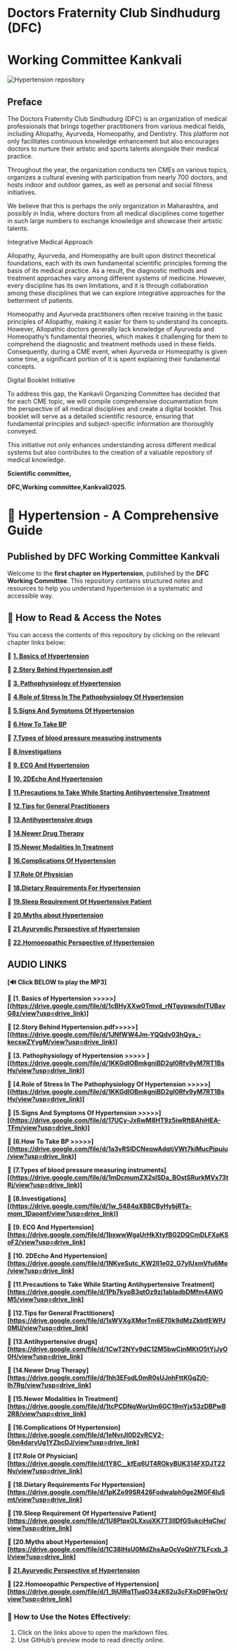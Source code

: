 **<h1>Doctors Fraternity Club Sindhudurg (DFC)</h1>**
**<h1>Working Committee Kankvali</h1>**
![Hypertension repository](https://github.com/user-attachments/assets/2b022541-950e-45f0-bcea-97597f336ac4)

**<h2>Preface</h2>**

The Doctors Fraternity Club Sindhudurg (DFC) is an organization of medical professionals that brings together practitioners from various medical fields, including Allopathy, Ayurveda, Homeopathy, and Dentistry. This platform not only facilitates continuous knowledge enhancement but also encourages doctors to nurture their artistic and sports talents alongside their medical practice.

Throughout the year, the organization conducts ten CMEs on various topics, organizes a cultural evening with participation from nearly 700 doctors, and hosts indoor and outdoor games, as well as personal and social fitness initiatives.

We believe that this is perhaps the only organization in Maharashtra, and possibly in India, where doctors from all medical disciplines come together in such large numbers to exchange knowledge and showcase their artistic talents.

Integrative Medical Approach

Allopathy, Ayurveda, and Homeopathy are built upon distinct theoretical foundations, each with its own fundamental scientific principles forming the basis of its medical practice. As a result, the diagnostic methods and treatment approaches vary among different systems of medicine. However, every discipline has its own limitations, and it is through collaboration among these disciplines that we can explore integrative approaches for the betterment of patients.

Homeopathy and Ayurveda practitioners often receive training in the basic principles of Allopathy, making it easier for them to understand its concepts. However, Allopathic doctors generally lack knowledge of Ayurveda and Homeopathy’s fundamental theories, which makes it challenging for them to comprehend the diagnostic and treatment methods used in these fields. Consequently, during a CME event, when Ayurveda or Homeopathy is given some time, a significant portion of it is spent explaining their fundamental concepts.

Digital Booklet Initiative

To address this gap, the Kankavli Organizing Committee has decided that for each CME topic, we will compile comprehensive documentation from the perspective of all medical disciplines and create a digital booklet. This booklet will serve as a detailed scientific resource, ensuring that fundamental principles and subject-specific information are thoroughly conveyed.

This initiative not only enhances understanding across different medical systems but also contributes to the creation of a valuable repository of medical knowledge.

**Scientific committee,**

**DFC,Working committee,Kankvali2025.**


# 📘 Hypertension - A Comprehensive Guide  
**<h2>Published by DFC Working Committee Kankvali</h2>**  

Welcome to the **first chapter on Hypertension**, published by the **DFC Working Committee**. This repository contains structured notes and resources to help you understand hypertension in a systematic and accessible way.  
  

## 📖 **How to Read & Access the Notes**  
You can access the contents of this repository by clicking on the relevant chapter links below:  

📂  **[1. Basics of Hypertension](https://github.com/knkworkingcommittee/Hypertension_Notes/blob/main/1.%20Basics%20of%20Hypertension.pdf)**

📂 **[2.Story Behind Hypertension.pdf](https://github.com/knkworkingcommittee/Hypertension_Notes/blob/main/2.%20Story%20Behind%20Hypertension.pdf)**

📂 **[3. Pathophysiology of Hypertension](https://github.com/knkworkingcommittee/Hypertension_Notes/blob/main/3.%20Pathophysiology%20of%20Hypertension.pdf)**

📂 **[4.Role of Stress In The Pathophysiology Of Hypertension](https://github.com/knkworkingcommittee/Hypertension_Notes/blob/main/4.%20RoleofStressInThePathophysiologyOfHypertension.pdf)**

📂 **[5.Signs And Symptoms Of Hypertension](https://github.com/knkworkingcommittee/Hypertension_Notes/blob/main/5.%20SignsAndSymptomsOfHyepertension.pdf)**

📂 **[6.How To Take BP](https://github.com/knkworkingcommittee/Hypertension_Notes/blob/main/6.%20HowToTakeBP.pdf)**

📂 **[7.Types of blood pressure measuring instruments](https://github.com/knkworkingcommittee/Hypertension_Notes/blob/main/7.%20Types%20of%20blood%20pressure%20measuring%20instruments.pdf)**

📂 **[8.Investigations](https://github.com/knkworkingcommittee/Hypertension_Notes/blob/main/8.%20Investigations.pdf)**

📂 **[9. ECG And Hypertension](https://github.com/knkworkingcommittee/Hypertension_Notes/blob/main/9.%20ECGAndHypertension.pdf)**

📂 **[10. 2DEcho And Hypertension](https://github.com/knkworkingcommittee/Hypertension_Notes/blob/main/10.%202DEchoAndHypertension.pdf)**

📂 **[11.Precautions to Take While Starting Antihypertensive Treatment](https://github.com/knkworkingcommittee/Hypertension_Notes/blob/main/11.%20Precautions%20to%20Take%20While%20Starting%20Antihypertensive%20Treatment.pdf)**

📂 **[12.Tips for General Practitioners](https://github.com/knkworkingcommittee/Hypertension_Notes/blob/main/12.%20Tips%20for%20General%20Practitioners.pdf)**

📂 **[13.Antihypertensive drugs](https://github.com/knkworkingcommittee/Hypertension_Notes/blob/main/13.%20Antihypertensive%20drugs.pdf)**

📂 **[14.Newer Drug Therapy](https://github.com/knkworkingcommittee/Hypertension_Notes/blob/main/14.%20NewerDrugTherapy.pdf)**

📂 **[15.Newer Modalities In Treatment](https://github.com/knkworkingcommittee/Hypertension_Notes/blob/main/15.%20NewerModalitiesInTreatment.pdf)**

📂 **[16.Complications Of Hypertension](https://github.com/knkworkingcommittee/Hypertension_Notes/blob/main/16.%20ComplecationsOfHypertension.pdf)**

📂 **[17.Role Of Physician](https://github.com/knkworkingcommittee/Hypertension_Notes/blob/main/17.%20RoleOfPhysician.pdf)**

📂 **[18.Dietary Requirements For Hypertension](https://github.com/knkworkingcommittee/Hypertension_Notes/blob/main/18.%20DietaryRequirementsForHypertension.pdf)**

📂 **[19.Sleep Requirement Of Hypertensive Patient](https://github.com/knkworkingcommittee/Hypertension_Notes/blob/main/19.%20SleepRequirementOfHypertensivePatient.pdf)**

📂 **[20.Myths about Hypertension](https://github.com/knkworkingcommittee/Hypertension_Notes/blob/main/20.%20Myths.pdf)**

📂 **[21.Ayurvedic Perspective of Hypertension](https://github.com/knkworkingcommittee/Hypertension_Notes/blob/main/21.%20Ayurvedic%20Perspective%20of%20Hypertension.pdf)**

📂 **[22.Homoeopathic Perspective of Hypertension](https://github.com/knkworkingcommittee/Hypertension_Notes/blob/main/22.%20Homoeopathic%20Perspective%20of%20Hypertension.pdf)**

**<h2>AUDIO LINKS</h2>**

**[🔊 Click BELOW  to play the MP3]**

🎵 **[1. Basics of Hypertension >>>>>][(https://drive.google.com/file/d/1cBHyXXw0Tmvd_rNTgypwsdnlTUBavG8z/view?usp=drive_link)]** 


🎵 **[2.Story Behind Hypertension.pdf>>>>>][(https://drive.google.com/file/d/1JNfWW4Jm-YQQdv03hQya_-kecswZYvgM/view?usp=drive_link)]**


🎵 **[3. Pathophysiology of Hypertension >>>>> ][(https://drive.google.com/file/d/1KKGdIOBmkgniBD2gI0Rfv9yM7RT1BsHv/view?usp=drive_link)]**


🎵 **[4.Role of Stress In The Pathophysiology Of Hypertension >>>>>] [(https://drive.google.com/file/d/1KKGdIOBmkgniBD2gI0Rfv9yM7RT1BsHv/view?usp=drive_link)]**


🎵 **[5.Signs And Symptoms Of Hypertension >>>>>] [(https://drive.google.com/file/d/17UCy-Jx6wM8HT9z5iwRftBAhiHEA-TFm/view?usp=drive_link)]**


🎵 **[6.How To Take BP >>>>>] [(https://drive.google.com/file/d/1a3vRSIDCNeqwAdqtjVWt7kiMucPjpuiu/view?usp=drive_link)]**


🎵 **[7.Types of blood pressure measuring instruments][(https://drive.google.com/file/d/1mDcmumZX2slSDa_BOstSRurkMVx73tRj/view?usp=drive_link)]**


🎵 **[8.Investigations][(https://drive.google.com/file/d/1w_5484qXBBCByHybjRTa-mom_1Daoonf/view?usp=drive_link)]**


🎵 **[9. ECG And Hypertension] [https://drive.google.com/file/d/1bxwwWgaUrHkXtyfBG2DQCmDLFXpKSoF2/view?usp=drive_link]**


🎵 **[10. 2DEcho And Hypertension] [https://drive.google.com/file/d/1NKveSutc_KW2lI1e02_G7ylUxmVfu6Mo/view?usp=drive_link]**


🎵 **[11.Precautions to Take While Starting Antihypertensive Treatment][https://drive.google.com/file/d/1Pb7kypB3qtOz9zj1abIadbDMfm4AWGM5/view?usp=drive_link]**


🎵 **[12.Tips for General Practitioners] [https://drive.google.com/file/d/1sWVXgXMorTm6E70k9dMzZkbtfEWPJ0MU/view?usp=drive_link]**


🎵 **[13.Antihypertensive drugs] [https://drive.google.com/file/d/1CwT2NYv9dC12M5bwCjnMKtO5tYjJyO0H/view?usp=drive_link]**


🎵 **[14.Newer Drug Therapy] [https://drive.google.com/file/d/1hh3EFodL0mR0sUJnhFttKGqZj0-Ih7Rg/view?usp=drive_link]**


🎵 **[15.Newer Modalities In Treatment] [https://drive.google.com/file/d/1tcPCDNqWorUm6GC19mYjx53zDBPwB2R8/view?usp=drive_link]**


🎵 **[16.Complications Of Hypertension] [https://drive.google.com/file/d/1eNvrJI0D2vRCV2-Gbn4darvUg1YZbcDJ/view?usp=drive_link]**


🎵 **[17.Role Of Physician] [https://drive.google.com/file/d/1Y8C__kfEq6UT4ROkyBUK314FXDJT22Nv/view?usp=drive_link]**


🎵 **[18.Dietary Requirements For Hypertension] [https://drive.google.com/file/d/1pKZo99SR426Fodwalph0ge2MGF4luSmt/view?usp=drive_link]**


🎵 **[19.Sleep Requirement Of Hypertensive Patient] [https://drive.google.com/file/d/1U8PlpxOLXxujXK7T3lIDfGSukciHqClw/view?usp=drive_link]**


🎵 **[20.Myths about Hypertension] [https://drive.google.com/file/d/1C38lHsU0MdZhsApOcVoQhY71LFcxb_3l/view?usp=drive_link]**


🎵 **[21.Ayurvedic Perspective of Hypertension](https://github.com/knkworkingcommittee/Hypertension_Notes/blob/main/21.%20Ayurvedic%20Perspective%20of%20Hypertension.pdf)**


🎵 **[22.Homoeopathic Perspective of Hypertension] [https://drive.google.com/file/d/1_9jUlRq1TuqO34zK62u3cFXnD9FlwOrt/view?usp=drive_link]**



### 📌 **How to Use the Notes Effectively:**  
1. Click on the links above to open the markdown files.  
2. Use GitHub’s preview mode to read directly online.  

